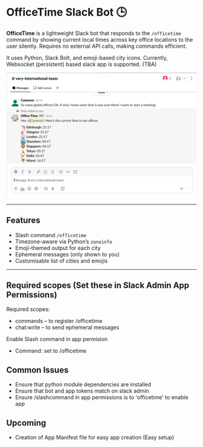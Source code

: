 # OfficeTime Slack Bot 🕒

**OfficeTime** is a lightweight Slack bot that responds to the `/officetime` command by showing current local times across key office locations to the user silently. Requires no external API calls, making commands efficient.

It uses Python, Slack Bolt, and emoji-based city icons. Currently, Websocket (persistent) based slack app is supported. (TBA)

![OfficeTime Bot Screenshot](assets/officetimebot.png)

---

## Features

- Slash command `/officetime`
- Timezone-aware via Python’s `zoneinfo`
- Emoji-themed output for each city
- Ephemeral messages (only shown to you)
- Customisable list of cities and emojis

---

## Required scopes (Set these in Slack Admin App Permissions)

Required scopes:
- commands – to register /officetime
- chat:write – to send ephemeral messages

Enable Slash command in app permision
- Command: set to /officetime

## Common Issues

- Ensure that python module dependencies are installed
- Ensure that bot and app tokens match on slack admin
- Ensure /slashcommand in app permissions is to 'officetime' to enable app

## Upcoming

- Creation of App Manifest file for easy app creation (Easy setup)

